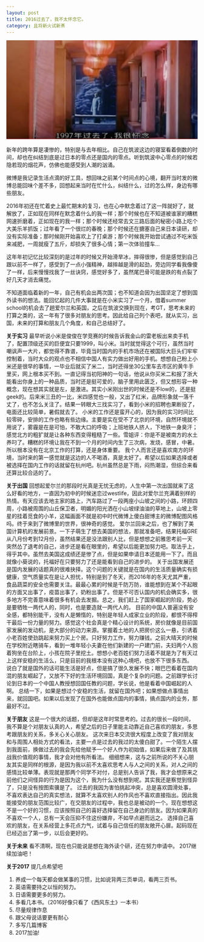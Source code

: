 ```yaml
---
layout: post
title: 2016过去了，我不太怀念它。
category: 且将新火试新茶
---
```


![2017-01-01-11-00](media/2017-01-01-11-00.jpg)

新年的跨年算是凄惨的，特别是与去年相比。自己在筑波这边的寝室看着倒数的时间，却也在纠结到底是过日本的零点还是国内的零点。听到筑波中心零点的时候若隐若现的烟花声，仿佛也能感受到人潮的汹涌。

微博是我记录生活点滴的好工具，想回味之前某个时间点的心境，翻开当时发的微博总能回味个差不多，回想起来当时在忙什么，纠结什么，过的怎么样，身边有哪些朋友。

2016年初还在忙着史上最忙期末的复习，也在心中默念着过了这一阵就好了，就解放了，正如现在同样在默念着什么的我一样；那个时候也在不知道被谁家的糟糕网速折磨着，正如现在的我一样；那个时候还经常去文三路后面的秘密小路上吃个大美乐羊抓饭；过年看了一个很烂的春晚；那个时候还在搪塞自己来日本读研，却没有实际准备；那时候刚开始喜欢上了打桌游；那个时候我开始尝试通过不吃米饭来减肥，一周就瘦了五斤，却损失了很多心情；第一次体验撞车…

这年年初记忆比较深刻的是过年的时候又开始滑旱冰，摔得很惨，但是感觉到自己跟以前不一样了，感受到了一点小强精神，越摔越是滑的起劲，旁边同学看我像傻了一样，后来慢慢找我了一丝诀窍，感觉好多了，虽然尾巴骨可能是跌的有点裂了好几天才消去痛觉。

不知道面临着新的一年，自己有机会出两次国；也不知道会因为出国坚定了想到国外读书的想法。能回忆起的几件大事就是在小米实习了一个月，借着summer school的机会去了趟爱尔兰和英国，之后在筑波交换到现在，考GT，思考未来的打算之类的，这一年有了很多对朋友的思考。因此给自己列个表吧，就从实习，出国，未来的打算和朋友几个角度，和自己总结好了。

**关于实习**
最早听说小米是俊俊在学竞赛的时候告诉我金山的雷老板出来卖手机了，配置顶级还买的巨便宜只要1999，叫小米。当时就觉得这个可行，虽然当时嘲讽声一大片，都觉得不靠谱，毕竟当时国内的手机市场还在被国际大巨头们牢牢控制着，当时大众的观点也不相信中国人有实力做出好用的手机。想想自己粉上小米还是很早的事情，一毕业后就买了米二，当时还得坐30公里车去市区的黄牛手里买，网上根本买不到。一直记得当初阳神的一句话，他说从你买米二和报了浙大能看出你身上的一种品质，当时还是挺可爱的，脑子里用此匮乏，但又想形容一种概念，现在想其实就是左，是激进。其实小米刚出世的时候还是不low的，还是挺geek的。后来米三丑的一比，米四感觉也一般，又出了红米，品牌形象就一落千丈了，也不怎么关注了。结果一转眼大三找实习了，看到小米的招聘也果断投了，电面还比较简单，暑假就去了。
小米的工作还是蛮开心的，因为我的实习时间比较零碎，安排的工作也略有些边缘。主要是实在受不了北京的环境，自然环境就不用说了，雾霾是在是可怕，不敢大口的呼吸；上班地铁人挤人，下地铁一身臭汗；感觉北方的粗犷就是让各种东西变得粗糙了一些。雪姐评：你是不是被南方的水土养叼了。糟糕的环境让我在不到一个月的时间内生了三次病，发烧，感冒，中暑。所以根本没有在北京工作的打算，还是身体重要。
我个人而言还是喜欢南方的环境，当时来的第一感觉就是这边的人不喝酒，真是太好了。希望以后如果选择或者被选择在国内工作的话就留在杭州吧。杭州虽然总是下雨，闷热潮湿，但综合来看还算比较合适的了。

**关于出国**
回想起爱尔兰的那段时光真是无忧无虑的，人生中第一次出国就来了这么好看的地方，一直因为初中的时候迷恋过westlife，因此对爱尔兰充满着别样的热情。有天应该去地主家的路上，汽车路过了一段两座小山坡之间的小路，环顾四周，小路被周围的山丘保卫者，明媚的阳光洒在小山坡绿油油的草地上，山坡上零星的挂着觅食的小羊，这幅画面不就是初中时代微博上傻白甜博主的微博配图风格吗。终于来到了微博里的世界，很神奇的感觉。
爱尔兰回来之后，也了解到了美国计算机的发展前景。一下子萌生了想去美国的想法，那就准备吧，结果托福GRE从八月份考到12月份，虽然结果还是没法跟别人比，但是想想之前雅思考前一天突然怂了退考的自己，进步还是看在眼里的，希望以后能更加努力吧。取法乎上，得乎其中。虽然去美国这成绩还是惨了点，但是如果申请日本还能用一下了。而且就像小葵说的，托福好在只要努力了还是能看到自己的进步的。
关于出国发展还是国内发展的话题真的很难抉择。这个问题的关键就是在国内的生活质量确实有损健康，空气质量实在是让人担忧，特别是到了冬天，而2016年的冬天尤其严重，食品蔬菜的安全也需要关注。最最心累的时候是千防万防，谁能想到在某个不起眼的方面又出事了，疫苗出事了，奶粉出事了。但是不可否认国内的机会确实多，很多地方不完善意味着很多有机会去发掘。总之，我们赶上了国家崛起的阶段，势必是要牺牲一两代人的，同时，也是要造就一两代人的。
目前的中国人普遍没有安全感，都特别能干，没有人是懒惰的，特别是年轻人成家立业的阶段，都恨不得榨干最后一份力量的努力。感觉这个社会真是个精心设计的系统，房价就像是目前国家发展的发动机，是大部分的动力来源。掌握着土地的人把房价这么一悬，引诱着小老百姓使劲跳起来努力买上个房。只好努力工作，努力赚钱。之前大晴天的时候在学校附近瞎骑车，看到一堆年轻小夫妻在他们新建的一户建门前，夫妇两个人抱着狗坐在台阶上，小孩在院子里挖土。想想小老百姓们努力活着不就是为了有天过上这样安稳的生活么，只是目前的我根本没有这种心境吧，也放不下很多东西。
说白了就是国外的话可能生活是好点，但是搞了很久发展不快；眼巴巴看着在国内混的朋友崛起了，又放不下好的生活环境回国，真是个复杂的问题。之前跟学长讨论到日本的一个中国人教授想回国任教的问题，学长说，他是看着中国崛起的人啊。
总结一下，如果是想过个安稳的生活，就留在国外吧；如果想做点事情出来，就回国吧。如果以后发现了在国外也能做点国内的事情，搞点国内的业务，那最好不过。

**关于朋友**
这是一个很大的话题，但却是这年时常思考的。过去的很长一段时间，我不算是个对朋友认真的人，希望之后的日子里能主动靠近自己喜欢的朋友，多思考跟朋友的关系，多关心关心朋友。
这次来日本交流很大程度上改变了我对朋友和与周围人相处方式的看法，主要一点是过去的我过的太傻白甜了。一个陌生人摆到我面前，换做过去的我会先给他赋予一个好人作为初始值，如果后来做了及其挑战我价值观的事情，我才会对他有所看法。
细细想来，这与之前所说的不关心朋友其实是同样的根源，是因为我以前不太喜欢思考人与人之间的关系，对人之间的感情比较单薄。表现就是那两个同学不对付，总是别人告诉了我，我才会想原来之前他们之间怪异的行为是因为这个，我为什么没有想到呢。其实我还是察觉到怪异了，只是没有按图索骥是了。
过去的我因为害怕挑起冲突，总是喜欢圆滑处事，不喜欢表达自己的真实想法，就算不太喜欢别人的作风也不喜欢直接指出。因此我能接受的朋友范围比较广，在交朋友的过程中，我也总是被动的一个。现在想想这不是一个好的习惯，应该按照自己的喜好选择留在自己身边的朋友。因为如果真的不喜欢一个人，总有一天会压抑不住这份嫌弃，不如早点避而远之。
选择自己喜欢的朋友，在关系经营上多花点力气，试着与自己信任的朋友敞开心扉。起码现在已经迈出了第一步，以后会更好的。

**关于未来**
看不清啊，现在也只能说是想在海外读个研，还在努力申请中。
2017继续加油吧！

**关于2017**
提几点希望吧

1. 养成一个每天都会做某事的习惯，比如说背两三页单词，看两三页书。
2. 英语需要持之以恒的努力。
3. 日语需要更多的努力。
4. 多看几本书。（2016好像只看了《西风东土》一本书）
5. 尽量规律作息
6. 跟父母说话要更有耐心
7. 多写几篇博客
8. 2017加油!



